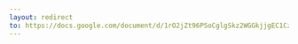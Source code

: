 ```yaml
---
layout: redirect
to: https://docs.google.com/document/d/1rO2jZt96PSoCglgSkz2WGGkjjgEC1CzIE-74vjNYgvU/edit?usp=sharing
---
```


